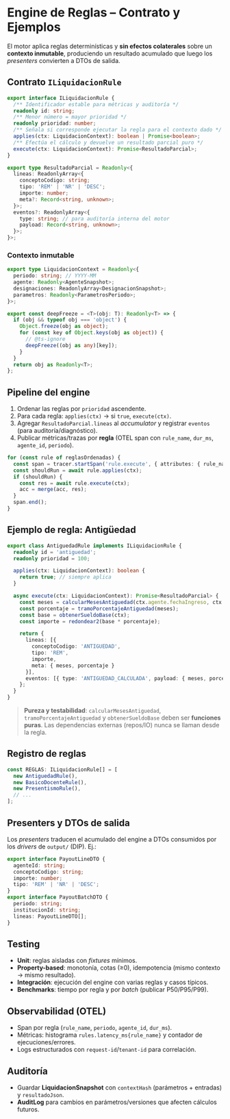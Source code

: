 # Engine de Reglas – Contrato y Ejemplos

El motor aplica reglas determinísticas y **sin efectos colaterales** sobre un **contexto inmutable**, produciendo un resultado acumulado que luego los *presenters* convierten a DTOs de salida.

## Contrato `ILiquidacionRule`

```ts
export interface ILiquidacionRule {
  /** Identificador estable para métricas y auditoría */
  readonly id: string;
  /** Menor número = mayor prioridad */
  readonly prioridad: number;
  /** Señala si corresponde ejecutar la regla para el contexto dado */
  applies(ctx: LiquidacionContext): boolean | Promise<boolean>;
  /** Efectúa el cálculo y devuelve un resultado parcial puro */
  execute(ctx: LiquidacionContext): Promise<ResultadoParcial>;
}

export type ResultadoParcial = Readonly<{
  lineas: ReadonlyArray<{
    conceptoCodigo: string;
    tipo: 'REM' | 'NR' | 'DESC';
    importe: number;
    meta?: Record<string, unknown>;
  }>;
  eventos?: ReadonlyArray<{
    type: string; // para auditoría interna del motor
    payload: Record<string, unknown>;
  }>;
}>;
```

### Contexto inmutable

```ts
export type LiquidacionContext = Readonly<{
  periodo: string; // YYYY-MM
  agente: Readonly<AgenteSnapshot>;
  designaciones: ReadonlyArray<DesignacionSnapshot>;
  parametros: Readonly<ParametrosPeriodo>;
}>;

export const deepFreeze = <T>(obj: T): Readonly<T> => {
  if (obj && typeof obj === 'object') {
    Object.freeze(obj as object);
    for (const key of Object.keys(obj as object)) {
      // @ts-ignore
      deepFreeze((obj as any)[key]);
    }
  }
  return obj as Readonly<T>;
};
```

## Pipeline del engine

1. Ordenar las reglas por `prioridad` ascendente.
2. Para cada regla: `applies(ctx)` → si `true`, `execute(ctx)`.
3. Agregar `ResultadoParcial.lineas` al *accumulator* y registrar `eventos` (para auditoría/diagnóstico).
4. Publicar métricas/trazas por **regla** (OTEL span con `rule_name`, `dur_ms`, `agente_id`, `periodo`).

```ts
for (const rule of reglasOrdenadas) {
  const span = tracer.startSpan('rule.execute', { attributes: { rule_name: rule.id } });
  const shouldRun = await rule.applies(ctx);
  if (shouldRun) {
    const res = await rule.execute(ctx);
    acc = merge(acc, res);
  }
  span.end();
}
```

## Ejemplo de regla: Antigüedad

```ts
export class AntiguedadRule implements ILiquidacionRule {
  readonly id = 'antiguedad';
  readonly prioridad = 100;

  applies(ctx: LiquidacionContext): boolean {
    return true; // siempre aplica
  }

  async execute(ctx: LiquidacionContext): Promise<ResultadoParcial> {
    const meses = calcularMesesAntiguedad(ctx.agente.fechaIngreso, ctx.periodo);
    const porcentaje = tramoPorcentajeAntiguedad(meses);
    const base = obtenerSueldoBase(ctx);
    const importe = redondear2(base * porcentaje);

    return {
      lineas: [{
        conceptoCodigo: 'ANTIGUEDAD',
        tipo: 'REM',
        importe,
        meta: { meses, porcentaje }
      }],
      eventos: [{ type: 'ANTIGUEDAD_CALCULADA', payload: { meses, porcentaje, base } }]
    };
  }
}
```

> **Pureza y testabilidad**: `calcularMesesAntiguedad`, `tramoPorcentajeAntiguedad` y `obtenerSueldoBase` deben ser **funciones puras**. Las dependencias externas (repos/IO) nunca se llaman desde la regla.

## Registro de reglas

```ts
const REGLAS: ILiquidacionRule[] = [
  new AntiguedadRule(),
  new BasicoDocenteRule(),
  new PresentismoRule(),
  // ...
];
```

## Presenters y DTOs de salida

Los *presenters* traducen el acumulado del engine a DTOs consumidos por los *drivers* de `output/` (DIP). Ej.:

```ts
export interface PayoutLineDTO {
  agenteId: string;
  conceptoCodigo: string;
  importe: number;
  tipo: 'REM' | 'NR' | 'DESC';
}
export interface PayoutBatchDTO {
  periodo: string;
  institucionId: string;
  lineas: PayoutLineDTO[];
}
```

## Testing

- **Unit**: reglas aisladas con *fixtures* mínimos.  
- **Property-based**: monotonía, cotas (≥0), idempotencia (mismo contexto → mismo resultado).  
- **Integración**: ejecución del engine con varias reglas y casos típicos.  
- **Benchmarks**: tiempo por regla y por *batch* (publicar P50/P95/P99).

## Observabilidad (OTEL)

- Span por regla (`rule_name`, `periodo`, `agente_id`, `dur_ms`).  
- Métricas: histograma `rules.latency_ms{rule_name}` y contador de ejecuciones/errores.  
- Logs estructurados con `request-id`/`tenant-id` para correlación.

## Auditoría

- Guardar **LiquidacionSnapshot** con `contextHash` (parámetros + entradas) y `resultadoJson`.  
- **AuditLog** para cambios en parámetros/versiones que afecten cálculos futuros.
